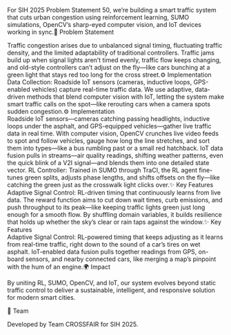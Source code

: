 For SIH 2025 Problem Statement 50, we’re building a smart traffic system that cuts urban congestion using reinforcement learning, SUMO simulations, OpenCV’s sharp-eyed computer vision, and IoT devices working in sync.📖 Problem Statement

Traffic congestion arises due to unbalanced signal timing, fluctuating traffic density, and the limited adaptability of traditional controllers. Traffic jams build up when signal lights aren’t timed evenly, traffic flow keeps changing, and old-style controllers can’t adjust on the fly—like cars bunching at a green light that stays red too long for the cross street.⚙️ Implementation
Data Collection: Roadside IoT sensors (cameras, inductive loops, GPS-enabled vehicles) capture real-time traffic data.
We use adaptive, data-driven methods that blend computer vision with IoT, letting the system make smart traffic calls on the spot—like rerouting cars when a camera spots sudden congestion.⚙️ Implementation  
Roadside IoT sensors—cameras catching passing headlights, inductive loops under the asphalt, and GPS-equipped vehicles—gather live traffic data in real time. With computer vision, OpenCV crunches live video feeds to spot and follow vehicles, gauge how long the line stretches, and sort them into types—like a bus rumbling past or a small red hatchback. IoT data fusion pulls in streams—air quality readings, shifting weather patterns, even the quick blink of a V2I signal—and blends them into one detailed state vector. RL Controller: Trained in SUMO through TraCI, the RL agent fine-tunes green splits, adjusts phase lengths, and shifts offsets on the fly—like catching the green just as the crosswalk light clicks over.✨ Key Features
Adaptive Signal Control: RL-driven timing that continuously learns from live data.
The reward function aims to cut down wait times, curb emissions, and push throughput to its peak—like keeping traffic lights green just long enough for a smooth flow. By shuffling domain variables, it builds resilience that holds up whether the sky’s clear or rain taps against the window.✨ Key Features  
Adaptive Signal Control: RL-powered timing that keeps adjusting as it learns from real-time traffic, right down to the sound of a car’s tires on wet asphalt. IoT-enabled data fusion pulls together readings from GPS, on-board sensors, and nearby connected cars, like merging a map’s pinpoint with the hum of an engine.🌍 Impact

By uniting RL, SUMO, OpenCV, and IoT, our system evolves beyond static traffic control to deliver a sustainable, intelligent, and responsive solution for modern smart cities.

👥 Team

Developed by Team CROSSFAIR for SIH 2025.
